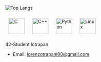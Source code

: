 
![Top Langs](https://github-readme-stats.vercel.app/api/top-langs/?username=LorenzoTrapani&layout=compact&theme=radical)

<div align>  
<a href="https://github.com/" target="_blank"><img style="margin: 10px" src="https://avatars.githubusercontent.com/u/104427569?v=4" alt="C" height="50" /></a>
<a href="https://github.com/" target="_blank"><img style="margin: 10px" src="https://camo.githubusercontent.com/cd7e24b6d077658f419aaa173b20cde5cadb5fe3ed659fb0848b95e4037a46b1/68747470733a2f2f63646e2e6a7364656c6976722e6e65742f67682f64657669636f6e732f64657669636f6e2f69636f6e732f63706c7573706c75732f63706c7573706c75732d6f726967696e616c2e737667" alt="C++" height="50" /></a>
<a href="https://nodejs.org/" target="_blank"><img style="margin: 10px" src="https://profilinator.rishav.dev/skills-assets/python-original.svg" alt="Python" height="50" /></a>  
<a href="https://github.com/" target="_blank"><img style="margin: 10px" src="https://profilinator.rishav.dev/skills-assets/linux-original.svg" alt="Linux" height="50" /></a>
</div>
</td><td valign="top" width="50%">

42-Student lotrapan
- Email: [lorenzotrapani00@gmail.com](lorenzotrapani00@gmail.com)

